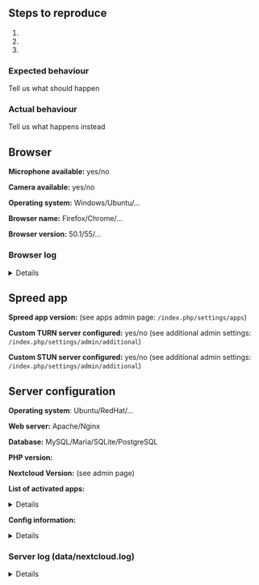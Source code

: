 ## Steps to reproduce
1.
2.
3.

### Expected behaviour
Tell us what should happen

### Actual behaviour
Tell us what happens instead

## Browser

**Microphone available:** yes/no

**Camera available:** yes/no

**Operating system:** Windows/Ubuntu/...

**Browser name:** Firefox/Chrome/...

**Browser version:** 50.1/55/...

### Browser log

<details>
```
Insert your browser log here, this could for example include:
a) The javascript console log
b) The network log 
c) ...
```

</details>

## Spreed app

**Spreed app version:** (see apps admin page: `/index.php/settings/apps`)

**Custom TURN server configured:** yes/no (see additional admin settings: `/index.php/settings/admin/additional`)

**Custom STUN server configured:** yes/no (see additional admin settings: `/index.php/settings/admin/additional`)


## Server configuration

**Operating system**: Ubuntu/RedHat/...

**Web server:** Apache/Nginx

**Database:** MySQL/Maria/SQLite/PostgreSQL

**PHP version:**

**Nextcloud Version:** (see admin page)

**List of activated apps:**

<details>
```
If you have access to your command line run e.g.:
sudo -u www-data php occ app:list
from within your server installation folder
```
</details>

**Config information:**

<details>
```
If you have access to your command line run e.g.:
sudo -u www-data php occ config:list system
from within your server installation folder
```
</details>

### Server log (data/nextcloud.log)
<details>
```
Insert your server log here
```
</details>
